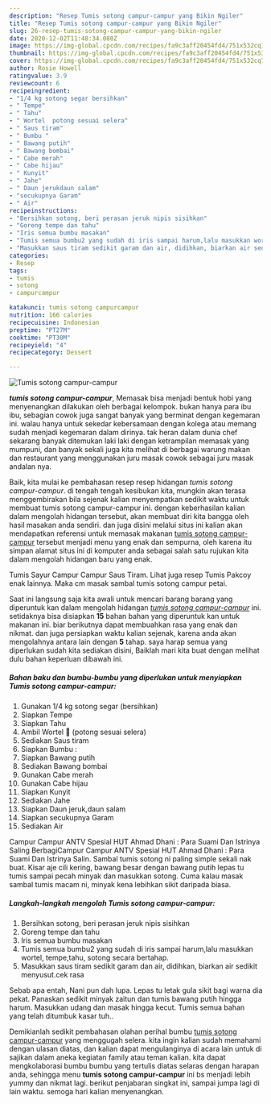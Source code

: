 ```yaml
---
description: "Resep Tumis sotong campur-campur yang Bikin Ngiler"
title: "Resep Tumis sotong campur-campur yang Bikin Ngiler"
slug: 26-resep-tumis-sotong-campur-campur-yang-bikin-ngiler
date: 2020-12-02T11:48:34.080Z
image: https://img-global.cpcdn.com/recipes/fa9c3aff20454fd4/751x532cq70/tumis-sotong-campur-campur-foto-resep-utama.jpg
thumbnail: https://img-global.cpcdn.com/recipes/fa9c3aff20454fd4/751x532cq70/tumis-sotong-campur-campur-foto-resep-utama.jpg
cover: https://img-global.cpcdn.com/recipes/fa9c3aff20454fd4/751x532cq70/tumis-sotong-campur-campur-foto-resep-utama.jpg
author: Rosie Howell
ratingvalue: 3.9
reviewcount: 6
recipeingredient:
- "1/4 kg sotong segar bersihkan"
- " Tempe"
- " Tahu"
- " Wortel  potong sesuai selera"
- " Saus tiram"
- " Bumbu "
- " Bawang putih"
- " Bawang bombai"
- " Cabe merah"
- " Cabe hijau"
- " Kunyit"
- " Jahe"
- " Daun jerukdaun salam"
- "secukupnya Garam"
- " Air"
recipeinstructions:
- "Bersihkan sotong, beri perasan jeruk nipis sisihkan"
- "Goreng tempe dan tahu"
- "Iris semua bumbu masakan"
- "Tumis semua bumbu2 yang sudah di iris sampai harum,lalu masukkan wortel, tempe,tahu, sotong secara bertahap."
- "Masukkan saus tiram sedikit garam dan air, didihkan, biarkan air sedikit menyusut.cek rasa"
categories:
- Resep
tags:
- tumis
- sotong
- campurcampur

katakunci: tumis sotong campurcampur 
nutrition: 166 calories
recipecuisine: Indonesian
preptime: "PT27M"
cooktime: "PT30M"
recipeyield: "4"
recipecategory: Dessert

---
```



![Tumis sotong campur-campur](https://img-global.cpcdn.com/recipes/fa9c3aff20454fd4/751x532cq70/tumis-sotong-campur-campur-foto-resep-utama.jpg)

<b><i>tumis sotong campur-campur</i></b>, Memasak bisa menjadi bentuk hobi yang menyenangkan dilakukan oleh berbagai kelompok. bukan hanya para ibu ibu, sebagian cowok juga sangat banyak yang berminat dengan kegemaran ini. walau hanya untuk sekedar kebersamaan dengan kolega atau memang sudah menjadi kegemaran dalam dirinya. tak heran dalam dunia chef sekarang banyak ditemukan laki laki dengan ketrampilan memasak yang mumpuni, dan banyak sekali juga kita melihat di berbagai warung makan dan restaurant yang menggunakan juru masak cowok sebagai juru masak andalan nya.

Baik, kita mulai ke pembahasan resep resep hidangan <i>tumis sotong campur-campur</i>. di tengah tengah kesibukan kita, mungkin akan terasa menggembirakan bila sejenak kalian menyempatkan sedikit waktu untuk membuat tumis sotong campur-campur ini. dengan keberhasilan kalian dalam mengolah hidangan tersebut, akan membuat diri kita bangga oleh hasil masakan anda sendiri. dan juga disini melalui situs ini kalian akan mendapatkan referensi untuk memasak makanan <u>tumis sotong campur-campur</u> tersebut menjadi menu yang enak dan sempurna, oleh karena itu simpan alamat situs ini di komputer anda sebagai salah satu rujukan kita dalam mengolah hidangan baru yang enak.

Tumis Sayur Campur Campur Saus Tiram. Lihat juga resep Tumis Pakcoy enak lainnya. Maka cm masak sambal tumis sotong campur petai.


Saat ini langsung saja kita awali untuk mencari barang barang yang diperuntuk kan dalam mengolah hidangan <u><i>tumis sotong campur-campur</i></u> ini. setidaknya bisa disiapkan <b>15</b> bahan bahan yang diperuntuk kan untuk makanan ini. biar berikutnya dapat membuahkan rasa yang enak dan nikmat. dan juga persiapkan waktu kalian sejenak, karena anda akan mengolahnya antara lain dengan <b>5</b> tahap. saya harap semua yang diperlukan sudah kita sediakan disini, Baiklah mari kita buat dengan melihat dulu bahan keperluan dibawah ini.

<!--inarticleads1-->

##### Bahan baku dan bumbu-bumbu yang diperlukan untuk menyiapkan Tumis sotong campur-campur:

1. Gunakan 1/4 kg sotong segar (bersihkan)
1. Siapkan  Tempe
1. Siapkan  Tahu
1. Ambil  Wortel 🥕 (potong sesuai selera)
1. Sediakan  Saus tiram
1. Siapkan  Bumbu :
1. Siapkan  Bawang putih
1. Sediakan  Bawang bombai
1. Gunakan  Cabe merah
1. Gunakan  Cabe hijau
1. Siapkan  Kunyit
1. Sediakan  Jahe
1. Siapkan  Daun jeruk,daun salam
1. Siapkan secukupnya Garam
1. Sediakan  Air


Campur Campur ANTV Spesial HUT Ahmad Dhani : Para Suami Dan Istrinya Saling BerbagiCampur Campur ANTV Spesial HUT Ahmad Dhani : Para Suami Dan Istrinya Salin. Sambal tumis sotong ni paling simple sekali nak buat. Kisar aje cili kering, bawang besar dengan bawang putih lepas tu tumis sampai pecah minyak dan masukkan sotong. Cuma kalau masak sambal tumis macam ni, minyak kena lebihkan sikit daripada biasa. 

<!--inarticleads2-->

##### Langkah-langkah mengolah Tumis sotong campur-campur:

1. Bersihkan sotong, beri perasan jeruk nipis sisihkan
1. Goreng tempe dan tahu
1. Iris semua bumbu masakan
1. Tumis semua bumbu2 yang sudah di iris sampai harum,lalu masukkan wortel, tempe,tahu, sotong secara bertahap.
1. Masukkan saus tiram sedikit garam dan air, didihkan, biarkan air sedikit menyusut.cek rasa


Sebab apa entah, Nani pun dah lupa. Lepas tu letak gula sikit bagi warna dia pekat. Panaskan sedikit minyak zaitun dan tumis bawang putih hingga harum. Masukkan udang dan masak hingga kecut. Tumis semua bahan yang telah ditumbuk kasar tuh.. 

Demikianlah sedikit pembahasan olahan perihal bumbu <u>tumis sotong campur-campur</u> yang menggugah selera. kita ingin kalian sudah memahami dengan ulasan diatas, dan kalian dapat mengulanginya di acara lain untuk di sajikan dalam aneka kegiatan family atau teman kalian. kita dapat mengkolaborasi bumbu bumbu yang tertulis diatas selaras dengan harapan anda, sehingga menu <b>tumis sotong campur-campur</b> ini bs menjadi lebih yummy dan nikmat lagi. berikut penjabaran singkat ini, sampai jumpa lagi di lain waktu. semoga hari kalian menyenangkan.
